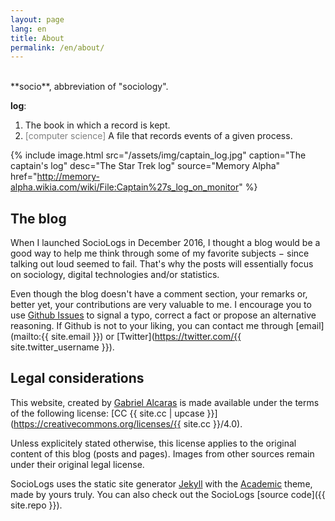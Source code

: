 ```yaml
---
layout: page
lang: en
title: About
permalink: /en/about/
---
```


<br>
**socio**, abbreviation of "sociology".

**log**:

1. The book in which a record is kept.
2. <span style="color: grey">[computer science]</span> A file that records events of a given process.

{% include image.html src="/assets/img/captain_log.jpg"
                      caption="The captain's log"
                      desc="The Star Trek log"
                      source="Memory Alpha"
                      href="http://memory-alpha.wikia.com/wiki/File:Captain%27s_log_on_monitor" %}

## The blog

When I launched SocioLogs in December 2016, I thought a blog would be a good way to help me think through some of my favorite subjects − since talking out loud seemed to fail.
That's why the posts will essentially focus on sociology, digital technologies and/or statistics.

Even though the blog doesn't have a comment section, your remarks or, better yet, your contributions are very valuable to me.
I encourage you to use [Github Issues](https://github.com/gaalcaras/sociologs/issues/) to signal a typo, correct a fact or propose an alternative reasoning.
If Github is not to your liking, you can contact me through [email](mailto:{{ site.email }}) or [Twitter](https://twitter.com/{{ site.twitter_username }}).

## Legal considerations

This website, created by [Gabriel Alcaras](https://gaalcaras.com/en/) is made available under the terms of
the following license: [CC {{ site.cc | upcase }}](https://creativecommons.org/licenses/{{ site.cc }}/4.0).

Unless explicitely stated otherwise, this license applies to the original content of this blog (posts and pages).
Images from other sources remain under their original legal license.

SocioLogs uses the static site generator [Jekyll](http://jekyllrb.com/) with the [Academic](https://github.com/gaalcaras/academic/) theme, made by yours truly.
You can also check out the SocioLogs [source code]({{ site.repo }}).
